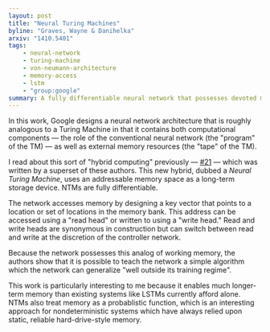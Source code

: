 ```yaml
---
layout: post
title: "Neural Turing Machines"
byline: "Graves, Wayne & Danihelka"
arxiv: "1410.5401"
tags:
    - neural-network
    - turing-machine
    - von-neumann-architecture
    - memory-access
    - lstm
    - "group:google"
summary: A fully differentiable neural network that possesses devoted memory resources enables a network to outperform conventional machine learning techniques and incorporate historical information in computation.
---
```


In this work, Google designs a neural network architecture that is roughly analogous to a Turing Machine in that it contains both computational components — the role of the conventional neural network (the "program" of the TM) — as well as external memory resources (the "tape" of the TM).

I read about this sort of "hybrid computing" previously — [#21](http://blog.jordan.matelsky.com/365papers/21/) — which was written by a superset of these authors. This new hybrid, dubbed a _Neural Turing Machine_, uses an addressable memory space as a long-term storage device. NTMs are fully differentiable.

The network accesses memory by designing a key vector that points to a location or set of locations in the memory bank. This address can be accessed using a "read head" or written to using a "write head." Read and write heads are synonymous in construction but can switch between read and write at the discretion of the controller network.

Because the network possesses this analog of working memory, the authors show that it is possible to teach the network a simple algorithm which the network can generalize "well outside its training regime".

This work is particularly interesting to me because it enables much longer-term memory than existing systems like LSTMs currently afford alone. NTMs also treat memory as a probablistic function, which is an interesting approach for nondeterministic systems which have always relied upon static, reliable hard-drive-style memory.
